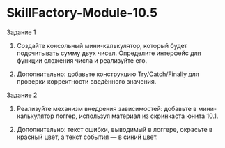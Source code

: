 # SkillFactory-Module-10.5

Задание 1

1. Создайте консольный мини-калькулятор, который будет подсчитывать сумму двух чисел. Определите интерфейс для функции сложения числа и реализуйте его.

2. Дополнительно: добавьте конструкцию Try/Catch/Finally для проверки корректности введённого значения.

Задание 2

1. Реализуйте механизм внедрения зависимостей: добавьте в мини-калькулятор логгер, используя материал из скринкаста юнита 10.1.

2. Дополнительно: текст ошибки, выводимый в логгере, окрасьте в красный цвет, а текст события — в синий цвет.
